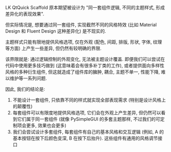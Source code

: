 LK QtQuick Scaffold 原本期望被设计为 "同一套组件逻辑, 不同的主题样式, 形成差异化的表现效果".

但实际情况是, 想要通过同一套组件, 实现截然不同的风格特效 (比如 Material Design 和 Fluent Design 这种差异化) 是不现实的.

主题样式只能有限地提供风格选项, 仅在外观 (配色, 间距, 排版, 形状, 字体, 纹理等方面) 上产生一些差异, 但仍然有较明确的界限.

该界限就是: 通过逻辑控制的外观变化, 无法被主题设计覆盖. 即便我们可以尝试在代码中使用更多技巧做到 (这意味着会有很多补丁类的工作), 或者提供面向多样性风格的多种衍生组件, 但这就造成了组件库的臃肿, 耦合, 主题不单一, 性能下降, 难以维护等一系列问题.

因此, 我们的结论是:

1. 不能设计一套组件, 只依靠不同的样式就实现全部表现需求 (特别是设计风格上的颠覆性)
2. 每套组件可以有限度地提供风格选项, 它们会在外观上产生差异, 但仍然可以看到它们属于同一套组件 (就像 PySimpleGUI 的多套主题那样, 不过我们的可定制项会更多, 效果也会更多)
3. 我们会尝试设计多套组件, 每套组件有自己的基本风格和交互逻辑 (例如, A 的基本按钮在按下后颜色变深, B 在按下后抬升). 这些组件有通用的风格调节接口







